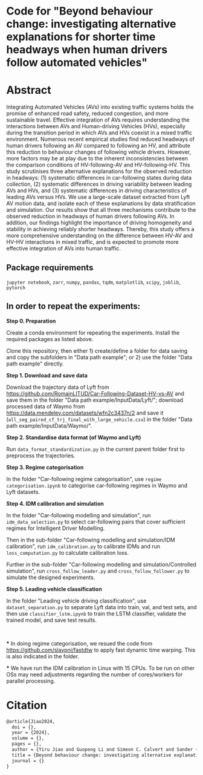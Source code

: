 # Code for "Beyond behaviour change: investigating alternative explanations for shorter time headways when human drivers follow automated vehicles"

# Abstract
Integrating Automated Vehicles (AVs) into existing traffic systems holds the promise of enhanced road safety, reduced congestion, and more sustainable travel. Effective integration of AVs requires understanding the interactions between AVs and Human-driving Vehicles (HVs), especially during the transition period in which AVs and HVs coexist in a mixed traffic environment. Numerous recent empirical studies find reduced headways of human drivers following an AV compared to following an HV, and attribute this reduction to behaviour changes of following vehicle drivers. However, more factors may be at play due to the inherent inconsistencies between the comparison conditions of HV-following-AV and HV-following-HV. This study scrutinises three alternative explanations for the observed reduction in headways: (1) systematic differences in car-following states during data collection, (2) systematic differences in driving variability between leading AVs and HVs, and (3) systematic differences in driving characteristics of leading AVs versus HVs. We use a large-scale dataset extracted from Lyft AV motion data, and isolate each of these explanations by data stratification and simulation. Our results show that all three mechanisms contribute to the observed reduction in headways of human drivers following AVs. In addition, our findings highlight the importance of driving homogeneity and stability in achieving reliably shorter headways. Thereby, this study offers a more comprehensive understanding on the difference between HV-AV and HV-HV interactions in mixed traffic, and is expected to promote more effective integration of AVs into human traffic.

## Package requirements
`jupyter notebook`, `zarr`, `numpy`, `pandas`, `tqdm`, `matplotlib`, `scipy`, `joblib`, `pytorch`

## In order to repeat the experiments:

__Step 0. Preparation__

Create a conda environment for repeating the experiments. Install the required packages as listed above.

Clone this repository, then either 1) create/define a folder for data saving and copy the subfolders in "Data path example"; or 2) use the folder "Data path example" directly.

__Step 1. Download and save data__

Download the trajectory data of Lyft from <https://github.com/RomainLITUD/Car-Following-Dataset-HV-vs-AV> and save them in the folder "Data path example/InputData/Lyft/"; download processed data of Waymo from <https://data.mendeley.com/datasets/wfn2c3437n/2> and save it (`all_seg_paired_cf_trj_final_with_large_vehicle.csv`) in the folder "Data path example/InputData/Waymo/".

__Step 2. Standardise data format (of Waymo and Lyft)__ 

Run `data_format_standardization.py` in the current parent folder first to preprocess the trajectories.

__Step 3. Regime categorisation__ 

In the folder "Car-following regime categorisation", use `regime categorisation.ipynb` to categorise car-following regimes in Waymo and Lyft datasets.

__Step 4. IDM calibration and simulation__ 

In the folder "Car-following modelling and simulation", run `idm_data_selection.py` to select car-following pairs that cover sufficient regimes for Intelligent Driver Modelling.

Then in the sub-folder "Car-following modelling and simulation/IDM calibration", run `idm_calibration.py` to calibrate IDMs and run `loss_computation.py` to calculate calibration loss.

Further in the sub-folder "Car-following modelling and simulation/Controlled simulation", run `cross_follow_leader.py` and `cross_follow_follower.py` to simulate the designed experiments.

__Step 5. Leading vehicle classification__ 

In the folder "Leading vehicle driving classification", use `dataset_separation.py` to separate Lyft data into train, val, and test sets, and then use `classifier_lstm.ipynb` to train the LSTM classifier, validate the trained model, and save test results.

<br />

__*__ In doing regime categorisation, we resued the code from <https://github.com/slaypni/fastdtw> to apply fast dynamic time warping. This is also indicated in the folder.

__*__ We have run the IDM calibration in Linux with 15 CPUs. To be run on other OSs may need adjustments regarding the number of cores/workers for parallel processing.


# Citation
````latex
@article{Jiao2024,
  doi = {},
  year = {2024},
  volume = {},
  pages = {},
  author = {Yiru Jiao and Guopeng Li and Simeon C. Calvert and Sander {van Cranenburgh} and Hans {van Lint}},
  title = {Beyond behaviour change: investigating alternative explanations for shorter time headways when human drivers follow automated vehicles},
  journal = {}
}
````
